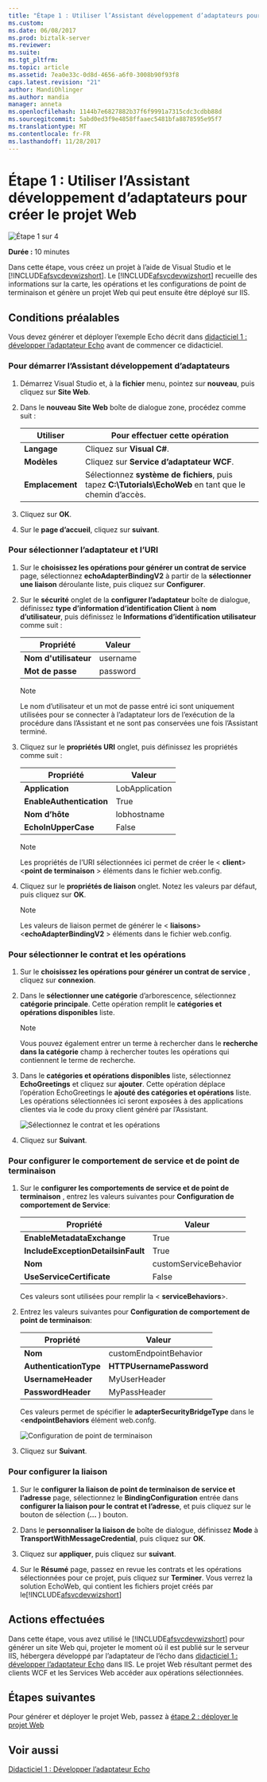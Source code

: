 ```yaml
---
title: "Étape 1 : Utiliser l’Assistant développement d’adaptateurs pour créer le projet Web | Documents Microsoft"
ms.custom: 
ms.date: 06/08/2017
ms.prod: biztalk-server
ms.reviewer: 
ms.suite: 
ms.tgt_pltfrm: 
ms.topic: article
ms.assetid: 7ea0e33c-0d8d-4656-a6f0-3008b90f93f8
caps.latest.revision: "21"
author: MandiOhlinger
ms.author: mandia
manager: anneta
ms.openlocfilehash: 1144b7e6827882b37f6f9991a7315cdc3cdbb88d
ms.sourcegitcommit: 5abd0ed3f9e4858ffaaec5481bfa8878595e95f7
ms.translationtype: MT
ms.contentlocale: fr-FR
ms.lasthandoff: 11/28/2017
---
```

# <a name="step-1-use-the-adapter-service-development-wizard-to-create-the-web-project"></a>Étape 1 : Utiliser l’Assistant développement d’adaptateurs pour créer le projet Web
![Étape 1 sur 4](../../adapters-and-accelerators/adapter-oracle-ebs/media/step-1of4.gif "Step_1of4")  
  
 **Durée :** 10 minutes  
  
 Dans cette étape, vous créez un projet à l’aide de Visual Studio et le [!INCLUDE[afsvcdevwizshort](../../includes/afsvcdevwizshort-md.md)]. Le [!INCLUDE[afsvcdevwizshort](../../includes/afsvcdevwizshort-md.md)] recueille des informations sur la carte, les opérations et les configurations de point de terminaison et génère un projet Web qui peut ensuite être déployé sur IIS.  
  
## <a name="prerequisites"></a>Conditions préalables  
 Vous devez générer et déployer l’exemple Echo décrit dans [didacticiel 1 : développer l’adaptateur Echo](../../adapters-and-accelerators/wcf-lob-adapter-sdk/tutorial-1-develop-the-echo-adapter.md) avant de commencer ce didacticiel.  
  
### <a name="to-start-the-adapter-service-development-wizard"></a>Pour démarrer l’Assistant développement d’adaptateurs  
  
1.  Démarrez Visual Studio et, à la **fichier** menu, pointez sur **nouveau**, puis cliquez sur **Site Web**.  
  
2.  Dans le **nouveau Site Web** boîte de dialogue zone, procédez comme suit :  
  
    |Utiliser|Pour effectuer cette opération|  
    |--------------|----------------|  
    |**Langage**|Cliquez sur **Visual C#**.|  
    |**Modèles**|Cliquez sur **Service d’adaptateur WCF**.|  
    |**Emplacement**|Sélectionnez **système de fichiers**, puis tapez **C:\Tutorials\EchoWeb** en tant que le chemin d’accès.|  
  
3.  Cliquez sur **OK**.  
  
4.  Sur le **page d’accueil**, cliquez sur **suivant**.  
  
### <a name="to-select-the-adapter-and-uri"></a>Pour sélectionner l’adaptateur et l’URI  
  
1.  Sur le **choisissez les opérations pour générer un contrat de service** page, sélectionnez **echoAdapterBindingV2** à partir de la **sélectionner une liaison** déroulante liste, puis cliquez sur  **Configurer**.  
  
2.  Sur le **sécurité** onglet de la **configurer l’adaptateur** boîte de dialogue, définissez **type d’information d’identification Client** à **nom d’utilisateur**, puis définissez le  **Informations d’identification utilisateur** comme suit :  
  
    |Propriété|Valeur|  
    |--------------|-----------|  
    |**Nom d'utilisateur**|username|  
    |**Mot de passe**|password|  
  
    > [!NOTE]
    >  Le nom d’utilisateur et un mot de passe entré ici sont uniquement utilisées pour se connecter à l’adaptateur lors de l’exécution de la procédure dans l’Assistant et ne sont pas conservées une fois l’Assistant terminé.  
  
3.  Cliquez sur le **propriétés URI** onglet, puis définissez les propriétés comme suit :  
  
    |Propriété|Valeur|  
    |--------------|-----------|  
    |**Application**|LobApplication|  
    |**EnableAuthentication**|True|  
    |**Nom d’hôte**|lobhostname|  
    |**EchoInUpperCase**|False|  
  
    > [!NOTE]
    >  Les propriétés de l’URI sélectionnées ici permet de créer le \< **client**\>\<**point de terminaison** \> éléments dans le fichier web.config.  
  
4.  Cliquez sur le **propriétés de liaison** onglet. Notez les valeurs par défaut, puis cliquez sur **OK**.  
  
    > [!NOTE]
    >  Les valeurs de liaison permet de générer le \< **liaisons**\>\<**echoAdapterBindingV2** \> éléments dans le fichier web.config.  
  
### <a name="to-select-the-contract-and-operations"></a>Pour sélectionner le contrat et les opérations  
  
1.  Sur le **choisissez les opérations pour générer un contrat de service** , cliquez sur **connexion**.  
  
2.  Dans le **sélectionner une catégorie** d’arborescence, sélectionnez **catégorie principale**. Cette opération remplit le **catégories et opérations disponibles** liste.  
  
    > [!NOTE]
    >  Vous pouvez également entrer un terme à rechercher dans le **recherche dans la catégorie** champ à rechercher toutes les opérations qui contiennent le terme de recherche.  
  
3.  Dans le **catégories et opérations disponibles** liste, sélectionnez **EchoGreetings** et cliquez sur **ajouter**. Cette opération déplace l’opération EchoGreetings le **ajouté des catégories et opérations** liste. Les opérations sélectionnées ici seront exposées à des applications clientes via le code du proxy client généré par l’Assistant.  
  
     ![Sélectionnez le contrat et les opérations](../../adapters-and-accelerators/wcf-lob-adapter-sdk/media/de497b32-c820-480f-84f3-a9d0d2ded86b.gif "de497b32-c820-480f-84f3-a9d0d2ded86b")  
  
4.  Cliquez sur **Suivant**.  
  
### <a name="to-configure-service-and-endpoint-behavior"></a>Pour configurer le comportement de service et de point de terminaison  
  
1.  Sur le **configurer les comportements de service et de point de terminaison** , entrez les valeurs suivantes pour **Configuration de comportement de Service**:  
  
    |Propriété|Valeur|  
    |--------------|-----------|  
    |**EnableMetadataExchange**|True|  
    |**IncludeExceptionDetailsinFault**|True|  
    |**Nom**|customServiceBehavior|  
    |**UseServiceCertificate**|False|  
  
     Ces valeurs sont utilisées pour remplir la \< **serviceBehaviors**\>.  
  
2.  Entrez les valeurs suivantes pour **Configuration de comportement de point de terminaison**:  
  
    |Propriété|Valeur|  
    |--------------|-----------|  
    |**Nom**|customEndpointBehavior|  
    |**AuthenticationType**|**HTTPUsernamePassword**|  
    |**UsernameHeader**|MyUserHeader|  
    |**PasswordHeader**|MyPassHeader|  
  
     Ces valeurs permet de spécifier le **adapterSecurityBridgeType** dans le <**endpointBehaviors** élément web.confg.  
  
     ![Configuration de point de terminaison](../../adapters-and-accelerators/wcf-lob-adapter-sdk/media/3fd5784c-64e5-47c1-9a6f-10f12f77f726.gif "3fd5784c-64e5-47c1-9a6f-10f12f77f726")  
  
3.  Cliquez sur **Suivant**.  
  
### <a name="to-configure-the-binding"></a>Pour configurer la liaison  
  
1.  Sur le **configurer la liaison de point de terminaison de service et l’adresse** page, sélectionnez le **BindingConfiguration** entrée dans **configurer la liaison pour le contrat et l’adresse**, et puis cliquez sur le bouton de sélection (**...** ) bouton.  
  
2.  Dans le **personnaliser la liaison de** boîte de dialogue, définissez **Mode** à **TransportWithMessageCredential**, puis cliquez sur **OK**.  
  
3.  Cliquez sur **appliquer**, puis cliquez sur **suivant**.  
  
4.  Sur le **Résumé** page, passez en revue les contrats et les opérations sélectionnées pour ce projet, puis cliquez sur **Terminer**. Vous verrez la solution EchoWeb, qui contient les fichiers projet créés par le[!INCLUDE[afsvcdevwizshort](../../includes/afsvcdevwizshort-md.md)]  
  
## <a name="what-did-i-just-do"></a>Actions effectuées  
 Dans cette étape, vous avez utilisé le [!INCLUDE[afsvcdevwizshort](../../includes/afsvcdevwizshort-md.md)] pour générer un site Web qui, projeter le moment où il est publié sur le serveur IIS, hébergera développé par l’adaptateur de l’écho dans [didacticiel 1 : développer l’adaptateur Echo](../../adapters-and-accelerators/wcf-lob-adapter-sdk/tutorial-1-develop-the-echo-adapter.md) dans IIS. Le projet Web résultant permet des clients WCF et les Services Web accéder aux opérations sélectionnées.  
  
## <a name="next-steps"></a>Étapes suivantes  
 Pour générer et déployer le projet Web, passez à [étape 2 : déployer le projet Web](../../adapters-and-accelerators/wcf-lob-adapter-sdk/step-2-deploy-the-web-project.md)  
  
## <a name="see-also"></a>Voir aussi  
 [Didacticiel 1 : Développer l’adaptateur Echo](../../adapters-and-accelerators/wcf-lob-adapter-sdk/tutorial-1-develop-the-echo-adapter.md)